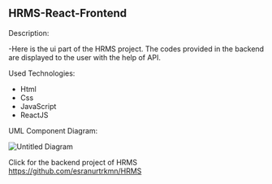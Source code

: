 ## HRMS-React-Frontend

Description:

-Here is the ui part of the HRMS project. The codes provided in the backend are displayed to the user with the help of API.

Used Technologies:

- Html
- Css
- JavaScript
- ReactJS


UML Component Diagram:

![Untitled Diagram](https://user-images.githubusercontent.com/34512770/122845724-fc3f3080-d30c-11eb-9068-321eb9150e1d.jpg)


Click for the backend project of HRMS https://github.com/esranurtrkmn/HRMS
